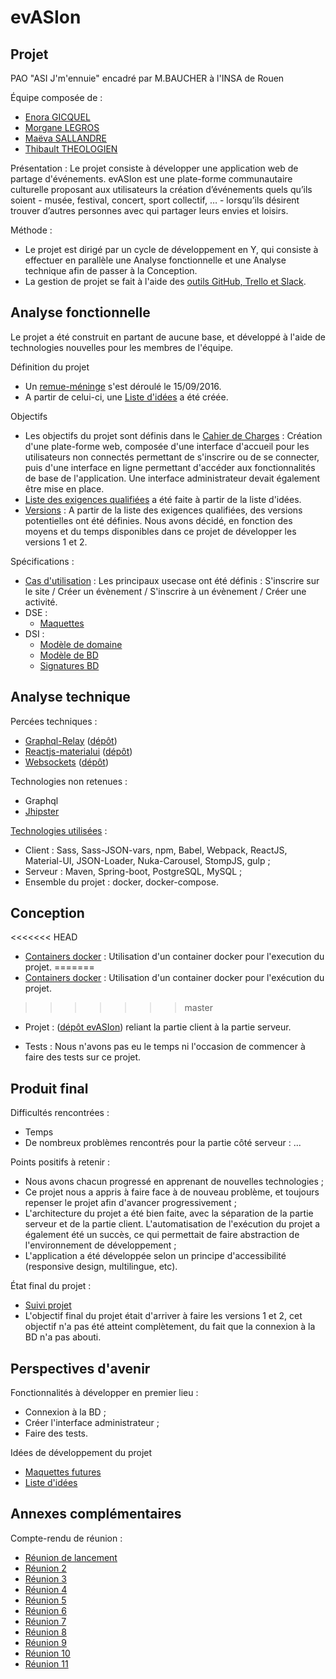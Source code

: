 # evASIon


## Projet

PAO "ASI J'm'ennuie" encadré par M.BAUCHER à l'INSA de Rouen

Équipe composée de :
* [Enora GICQUEL](https://github.com/Kahmeset)
* [Morgane LEGROS](https://github.com/morgane1806)
* [Maëva SALLANDRE](https://github.com/Lueva)  
* [Thibault THEOLOGIEN](https://github.com/MacBootglass)

Présentation :
Le projet consiste à développer une application web de partage d'événements. evASIon est une plate-forme communautaire culturelle proposant aux utilisateurs la création d’événements quels qu’ils soient - musée, festival, concert, sport collectif, … - lorsqu’ils désirent trouver d’autres personnes avec qui partager leurs envies et loisirs.

Méthode :
* Le projet est dirigé par un cycle de développement en Y, qui consiste à effectuer en parallèle une Analyse fonctionnelle et une Analyse technique afin de passer à la Conception.
* La gestion de projet se fait à l'aide des [outils GitHub, Trello et Slack](https://github.com/ASIJmEnnuie/documentation-rapports/blob/master/environnement_developpement/outils.md).


## Analyse fonctionnelle

Le projet a été construit en partant de aucune base, et développé à l'aide de technologies nouvelles pour les membres de l'équipe.

Définition du projet
* Un [remue-méninge](https://github.com/ASIJmEnnuie/documentation-rapports/blob/master/analyse_fonctionnelle/brainstorming.md) s'est déroulé le 15/09/2016.
* A partir de celui-ci, une [Liste d'idées](https://github.com/ASIJmEnnuie/documentation-rapports/blob/master/analyse_fonctionnelle/liste_idees.md) a été créée.

Objectifs
* Les objectifs du projet sont définis dans le [Cahier de Charges](https://github.com/ASIJmEnnuie/documentation-rapports/blob/master/analyse_fonctionnelle/CDC.pdf) :
Création d'une plate-forme web, composée d'une interface d'accueil pour les utilisateurs non connectés permettant de s'inscrire ou de se connecter, puis d'une interface en ligne permettant d'accéder aux fonctionnalités de base de l'application.
Une interface administrateur devait également être mise en place.
* [Liste des exigences qualifiées](https://github.com/ASIJmEnnuie/documentation-rapports/blob/master/analyse_fonctionnelle/LEQ.pdf) a été faite à partir de la liste d'idées.
* [Versions](https://github.com/ASIJmEnnuie/documentation-rapports/blob/master/analyse_fonctionnelle/versions.md) : A partir de la liste des exigences qualifiées, des versions potentielles ont été définies. Nous avons décidé, en fonction des moyens et du temps disponibles dans ce projet de développer les versions 1 et 2.

Spécifications :
* [Cas d'utilisation](https://github.com/ASIJmEnnuie/documentation-rapports/blob/master/analyse_fonctionnelle/usecases.pdf) : Les principaux usecase ont été définis : S'inscrire sur le site / Créer un évènement / S'inscrire à un évènement / Créer une activité.
* DSE :
  * [Maquettes](https://github.com/ASIJmEnnuie/documentation-rapports/blob/master/maquettes/maquettes_V2.1.pdf)
* DSI :
  * [Modèle de domaine](https://github.com/ASIJmEnnuie/documentation-rapports/blob/master/diagrammes/modele_domaine/modele_domaine_v2.svg)
  * [Modèle de BD](https://github.com/ASIJmEnnuie/documentation-rapports/blob/master/conception_BD/modeleBD.md)
  * [Signatures BD](https://github.com/ASIJmEnnuie/documentation-rapports/blob/master/signatures.md)


## Analyse technique

Percées techniques :
* [Graphql-Relay](https://github.com/ASIJmEnnuie/documentation-rapports/blob/master/percee_technique/graphql-relay.md) ([dépôt](https://github.com/ASIJmEnnuie/PT_GraphQL))
* [Reactjs-materialui](https://github.com/ASIJmEnnuie/documentation-rapports/blob/master/percee_technique/reactjs-materialui.md) ([dépôt](https://github.com/ASIJmEnnuie/PT_React))
* [Websockets](https://github.com/ASIJmEnnuie/documentation-rapports/blob/master/percee_technique/websockets.md) ([dépôt](https://github.com/ASIJmEnnuie/PT_WebSockets))

Technologies non retenues :
* Graphql
* [Jhipster](https://github.com/ASIJmEnnuie/documentation-rapports/blob/master/analyse_technique/jhipster.md)


[Technologies utilisées](https://github.com/ASIJmEnnuie/documentation-rapports/blob/master/environnement_developpement/technologies_utilisees.md) :
* Client : Sass, Sass-JSON-vars, npm, Babel, Webpack, ReactJS, Material-UI, JSON-Loader, Nuka-Carousel, StompJS, gulp ;
* Serveur : Maven, Spring-boot, PostgreSQL, MySQL ;
* Ensemble du projet : docker, docker-compose.


## Conception

<<<<<<< HEAD
* [Containers docker](https://github.com/ASIJmEnnuie/documentation-rapports/blob/master/environnement_developpement/containers_docker.md) : Utilisation d'un container docker pour l'execution du projet.
=======
* [Containers docker](https://github.com/ASIJmEnnuie/documentation-rapports/blob/master/environnement_developpement/containers_docker.md) : Utilisation d'un container docker pour l'exécution du projet.
>>>>>>> master

* Projet : ([dépôt evASIon](https://github.com/ASIJmEnnuie/evASIon)) reliant la partie client à la partie serveur.

* Tests : Nous n'avons pas eu le temps ni l'occasion de commencer à faire des tests sur ce projet.


## Produit final

Difficultés rencontrées :
* Temps
* De nombreux problèmes rencontrés pour la partie côté serveur : ...

Points positifs à retenir :
* Nous avons chacun progressé en apprenant de nouvelles technologies ;
* Ce projet nous a appris à faire face à de nouveau problème, et toujours repenser le projet afin d'avancer progressivement ;
* L'architecture du projet a été bien faite, avec la séparation de la partie serveur et de la partie client. L'automatisation de l'exécution du projet a également été un succès, ce qui permettait de faire abstraction de l'environnement de développement ;
* L'application a été développée selon un principe d'accessibilité (responsive design, multilingue, etc).

État final du projet :
* [Suivi projet](https://github.com/ASIJmEnnuie/documentation-rapports/blob/master/SuiviProjet.md)
* L'objectif final du projet était d'arriver à faire les versions 1 et 2, cet objectif n'a pas été atteint complètement, du fait que la connexion à la BD n'a pas abouti.

## Perspectives d'avenir

Fonctionnalités à développer en premier lieu :
* Connexion à la BD ;
* Créer l'interface administrateur ;
* Faire des tests.

Idées de développement du projet
* [Maquettes futures](https://github.com/ASIJmEnnuie/documentation-rapports/blob/master/maquettes/maquette_version_future/maquettes_Version_Future.pdf)
* [Liste d'idées](https://github.com/ASIJmEnnuie/documentation-rapports/blob/master/analyse_fonctionnelle/liste_idees.md)


## Annexes complémentaires

Compte-rendu de réunion :
* [Réunion de lancement](https://github.com/ASIJmEnnuie/documentation-rapports/blob/master/compte_rendu_reunions/CR_1.md)
* [Réunion 2](https://github.com/ASIJmEnnuie/documentation-rapports/blob/master/compte_rendu_reunions/CR_2.md)
* [Réunion 3](https://github.com/ASIJmEnnuie/documentation-rapports/blob/master/compte_rendu_reunions/CR_3.md)
* [Réunion 4](https://github.com/ASIJmEnnuie/documentation-rapports/blob/master/compte_rendu_reunions/CR_4.md)
* [Réunion 5](https://github.com/ASIJmEnnuie/documentation-rapports/blob/master/compte_rendu_reunions/CR_5.md)
* [Réunion 6](https://github.com/ASIJmEnnuie/documentation-rapports/blob/master/compte_rendu_reunions/CR_6.md)
* [Réunion 7](https://github.com/ASIJmEnnuie/documentation-rapports/blob/master/compte_rendu_reunions/CR_7.md)
* [Réunion 8](https://github.com/ASIJmEnnuie/documentation-rapports/blob/master/compte_rendu_reunions/CR_8.md)
* [Réunion 9](https://github.com/ASIJmEnnuie/documentation-rapports/blob/master/compte_rendu_reunions/CR_9.md)
* [Réunion 10](https://github.com/ASIJmEnnuie/documentation-rapports/blob/master/compte_rendu_reunions/CR_10.md)
* [Réunion 11](https://github.com/ASIJmEnnuie/documentation-rapports/blob/master/compte_rendu_reunions/CR_11.md)
